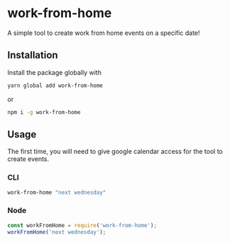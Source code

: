 # work-from-home

A simple tool to create work from home events on a specific date!

## Installation

Install the package globally with

```bash
yarn global add work-from-home
```

or

```bash
npm i -g work-from-home
```

## Usage

The first time, you will need to give google calendar access for the tool to create events.

### CLI

```bash
work-from-home "next wednesday"
```

### Node

```javascript
const workFromHome = require('work-from-home');
workFromHome('next wednesday');
```
